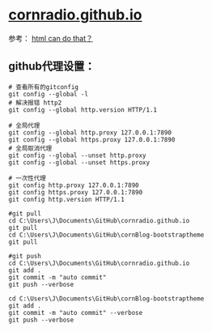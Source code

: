# [cornradio.github.io](https://cornradio.github.io/)
参考：
[html can do that？](https://dev.to/ananyaneogi/html-can-do-that-c0n)

## github代理设置：

```shell
# 查看所有的gitconfig
git config --global -l
# 解决报错 http2
git config --global http.version HTTP/1.1

# 全局代理
git config --global http.proxy 127.0.0.1:7890
git config --global https.proxy 127.0.0.1:7890
# 全局取消代理
git config --global --unset http.proxy
git config --global --unset https.proxy

# 一次性代理
git config http.proxy 127.0.0.1:7890
git config https.proxy 127.0.0.1:7890
git config http.version HTTP/1.1

#git pull
cd C:\Users\J\Documents\GitHub\cornradio.github.io
git pull
cd C:\Users\J\Documents\GitHub\cornBlog-bootstraptheme
git pull

#git push
cd C:\Users\J\Documents\GitHub\cornradio.github.io
git add .
git commit -m "auto commit"
git push --verbose

cd C:\Users\J\Documents\GitHub\cornBlog-bootstraptheme
git add .
git commit -m "auto commit" --verbose
git push --verbose
```
